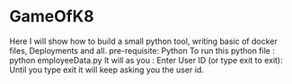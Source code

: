 # GameOfK8
Here I will show how to build a small python tool, writing basic of docker files, Deployments and all.
pre-requisite:
  Python 
To run this python file :
python employeeData.py
It will as you : 
  Enter User ID (or type exit to exit):
Until you type exit it will keep asking you the user id.


